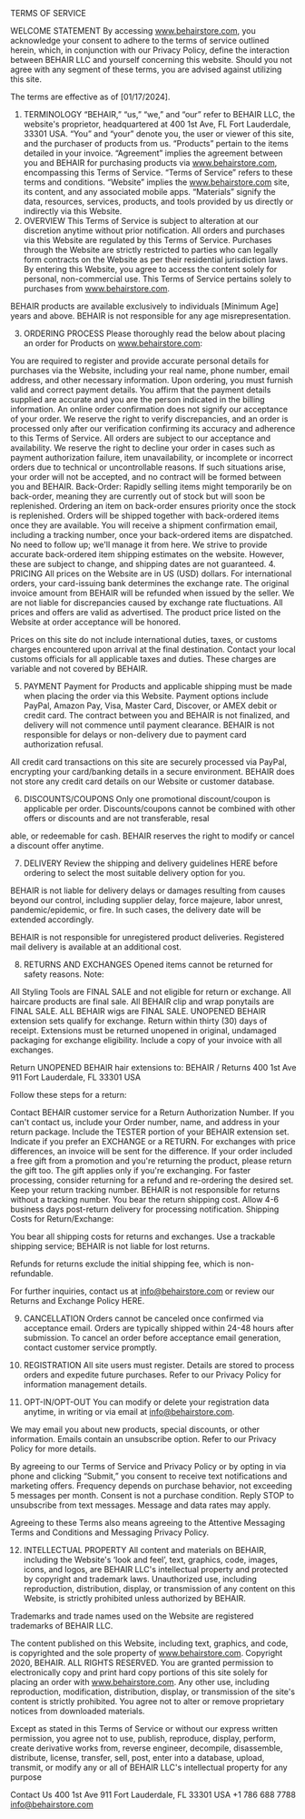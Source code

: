 TERMS OF SERVICE

WELCOME STATEMENT
By accessing www.behairstore.com, you acknowledge your consent to adhere to the terms of service outlined herein, which, in conjunction with our Privacy Policy, define the interaction between BEHAIR LLC and yourself concerning this website. Should you not agree with any segment of these terms, you are advised against utilizing this site.

The terms are effective as of [01/17/2024].

1. TERMINOLOGY
“BEHAIR,” “us,” “we,” and “our” refer to BEHAIR LLC, the website's proprietor, headquartered at 400 1st Ave, FL Fort Lauderdale, 33301 USA.
“You” and “your” denote you, the user or viewer of this site, and the purchaser of products from us.
“Products” pertain to the items detailed in your invoice.
“Agreement” implies the agreement between you and BEHAIR for purchasing products via www.behairstore.com, encompassing this Terms of Service.
“Terms of Service” refers to these terms and conditions.
“Website” implies the www.behairstore.com site, its content, and any associated mobile apps.
“Materials” signify the data, resources, services, products, and tools provided by us directly or indirectly via this Website.
2. OVERVIEW
This Terms of Service is subject to alteration at our discretion anytime without prior notification. All orders and purchases via this Website are regulated by this Terms of Service. Purchases through the Website are strictly restricted to parties who can legally form contracts on the Website as per their residential jurisdiction laws. By entering this Website, you agree to access the content solely for personal, non-commercial use. This Terms of Service pertains solely to purchases from www.behairstore.com.

BEHAIR products are available exclusively to individuals [Minimum Age] years and above. BEHAIR is not responsible for any age misrepresentation.

3. ORDERING PROCESS
Please thoroughly read the below about placing an order for Products on www.behairstore.com:

You are required to register and provide accurate personal details for purchases via the Website, including your real name, phone number, email address, and other necessary information.
Upon ordering, you must furnish valid and correct payment details. You affirm that the payment details supplied are accurate and you are the person indicated in the billing information.
An online order confirmation does not signify our acceptance of your order. We reserve the right to verify discrepancies, and an order is processed only after our verification confirming its accuracy and adherence to this Terms of Service.
All orders are subject to our acceptance and availability. We reserve the right to decline your order in cases such as payment authorization failure, item unavailability, or incomplete or incorrect orders due to technical or uncontrollable reasons.
If such situations arise, your order will not be accepted, and no contract will be formed between you and BEHAIR.
Back-Order:
Rapidly selling items might temporarily be on back-order, meaning they are currently out of stock but will soon be replenished. Ordering an item on back-order ensures priority once the stock is replenished.
Orders will be shipped together with back-ordered items once they are available.
You will receive a shipment confirmation email, including a tracking number, once your back-ordered items are dispatched. No need to follow up; we'll manage it from here.
We strive to provide accurate back-ordered item shipping estimates on the website. However, these are subject to change, and shipping dates are not guaranteed.
4. PRICING
All prices on the Website are in US (USD) dollars. For international orders, your card-issuing bank determines the exchange rate. The original invoice amount from BEHAIR will be refunded when issued by the seller. We are not liable for discrepancies caused by exchange rate fluctuations. All prices and offers are valid as advertised. The product price listed on the Website at order acceptance will be honored.

Prices on this site do not include international duties, taxes, or customs charges encountered upon arrival at the final destination. Contact your local customs officials for all applicable taxes and duties. These charges are variable and not covered by BEHAIR.

5. PAYMENT
Payment for Products and applicable shipping must be made when placing the order via this Website. Payment options include PayPal, Amazon Pay, Visa, Master Card, Discover, or AMEX debit or credit card. The contract between you and BEHAIR is not finalized, and delivery will not commence until payment clearance. BEHAIR is not responsible for delays or non-delivery due to payment card authorization refusal.

All credit card transactions on this site are securely processed via PayPal, encrypting your card/banking details in a secure environment. BEHAIR does not store any credit card details on our Website or customer database.

6. DISCOUNTS/COUPONS
Only one promotional discount/coupon is applicable per order. Discounts/coupons cannot be combined with other offers or discounts and are not transferable, resal

able, or redeemable for cash. BEHAIR reserves the right to modify or cancel a discount offer anytime.

7. DELIVERY
Review the shipping and delivery guidelines HERE before ordering to select the most suitable delivery option for you.

BEHAIR is not liable for delivery delays or damages resulting from causes beyond our control, including supplier delay, force majeure, labor unrest, pandemic/epidemic, or fire. In such cases, the delivery date will be extended accordingly.

BEHAIR is not responsible for unregistered product deliveries. Registered mail delivery is available at an additional cost.

8. RETURNS AND EXCHANGES
Opened items cannot be returned for safety reasons. Note:

All Styling Tools are FINAL SALE and not eligible for return or exchange.
All haircare products are final sale.
All BEHAIR clip and wrap ponytails are FINAL SALE.
ALL BEHAIR wigs are FINAL SALE.
UNOPENED BEHAIR extension sets qualify for exchange. Return within thirty (30) days of receipt. Extensions must be returned unopened in original, undamaged packaging for exchange eligibility. Include a copy of your invoice with all exchanges.

Return UNOPENED BEHAIR hair extensions to:
BEHAIR / Returns
400 1st  Ave 911
Fort Lauderdale, FL 33301
USA

Follow these steps for a return:

Contact BEHAIR customer service for a Return Authorization Number. If you can't contact us, include your Order number, name, and address in your return package.
Include the TESTER portion of your BEHAIR extension set.
Indicate if you prefer an EXCHANGE or a RETURN. For exchanges with price differences, an invoice will be sent for the difference.
If your order included a free gift from a promotion and you're returning the product, please return the gift too. The gift applies only if you're exchanging.
For faster processing, consider returning for a refund and re-ordering the desired set.
Keep your return tracking number. BEHAIR is not responsible for returns without a tracking number. You bear the return shipping cost.
Allow 4-6 business days post-return delivery for processing notification.
Shipping Costs for Return/Exchange:

You bear all shipping costs for returns and exchanges. Use a trackable shipping service; BEHAIR is not liable for lost returns.

Refunds for returns exclude the initial shipping fee, which is non-refundable.

For further inquiries, contact us at info@behairstore.com or review our Returns and Exchange Policy HERE.

9. CANCELLATION
Orders cannot be canceled once confirmed via acceptance email. Orders are typically shipped within 24-48 hours after submission. To cancel an order before acceptance email generation, contact customer service promptly.

10. REGISTRATION
All site users must register. Details are stored to process orders and expedite future purchases. Refer to our Privacy Policy for information management details.

11. OPT-IN/OPT-OUT
You can modify or delete your registration data anytime, in writing or via email at info@behairstore.com.

We may email you about new products, special discounts, or other information. Emails contain an unsubscribe option. Refer to our Privacy Policy for more details.

By agreeing to our Terms of Service and Privacy Policy or by opting in via phone and clicking “Submit,” you consent to receive text notifications and marketing offers. Frequency depends on purchase behavior, not exceeding 5 messages per month. Consent is not a purchase condition. Reply STOP to unsubscribe from text messages. Message and data rates may apply.

Agreeing to these Terms also means agreeing to the Attentive Messaging Terms and Conditions and Messaging Privacy Policy.

12. INTELLECTUAL PROPERTY
All content and materials on BEHAIR, including the Website's ‘look and feel’, text, graphics, code, images, icons, and logos, are BEHAIR LLC's intellectual property and protected by copyright and trademark laws. Unauthorized use, including reproduction, distribution, display, or transmission of any content on this Website, is strictly prohibited unless authorized by BEHAIR.

Trademarks and trade names used on the Website are registered trademarks of BEHAIR LLC.

The content published on this Website, including text, graphics, and code, is copyrighted and the sole property of www.behairstore.com. Copyright 2020, BEHAIR. ALL RIGHTS RESERVED. You are granted permission to electronically copy and print hard copy portions of this site solely for placing an order with www.behairstore.com. Any other use, including reproduction, modification, distribution, display, or transmission of the site's content is strictly prohibited. You agree not to alter or remove proprietary notices from downloaded materials.

Except as stated in this Terms of Service or without our express written permission, you agree not to use, publish, reproduce, display, perform, create derivative works from, reverse engineer, decompile, disassemble, distribute, license, transfer, sell, post, enter into a database, upload, transmit, or modify any or all of BEHAIR LLC's intellectual property for any purpose

Contact Us
400 1st  Ave 911
Fort Lauderdale, FL 33301
USA
+1 786 688 7788
info@behairstore.com
